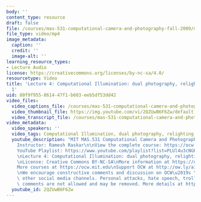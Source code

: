 ```yaml
---
body: ''
content_type: resource
draft: false
file: /courses/mas-531-computational-camera-and-photography-fall-2009/mitmas_531f09_lec04_1_360p_16_9.mp4
file_type: video/mp4
image_metadata:
  caption: ''
  credit: ''
  image-alt: ''
learning_resource_types:
- Lecture Audio
license: https://creativecommons.org/licenses/by-nc-sa/4.0/
resourcetype: Video
title: 'Lecture 4: Computational Illumination: dual photography, relighting - Part
  1'
uid: 80f9f955-8614-47f1-b603-eeb5df53dd42
video_files:
  video_captions_file: /courses/mas-531-computational-camera-and-photography-fall-2009/10PQatP43TnVRP-klnjbddsYUkpMjIa0a_transcript.webvtt
  video_thumbnail_file: https://img.youtube.com/vi/2QZUwB6F6Zw/default.jpg
  video_transcript_file: /courses/mas-531-computational-camera-and-photography-fall-2009/10PQatP43TnVRP-klnjbddsYUkpMjIa0a_transcript.pdf
video_metadata:
  video_speakers: ''
  video_tags: Computational Illumination, dual photography, relighting
  youtube_description: "MIT MAS.531 Computational Camera and Photography, Fall 2009\n\
    Instructor: Ramesh Raskar\n\nView the complete course: https://ocw.mit.edu/courses/mas-531-computational-camera-and-photography-fall-2009/\n\
    YouTube Playlist: https://www.youtube.com/playlist?list=PLUl4u3cNGP61pwA6paIRZ30q1sjLE8b6c\n\
    \nLecture 4: Computational Illumination: dual photography, relighting - Part 1\n\
    \nLicense: Creative Commons BY-NC-SA\nMore information at https://ocw.mit.edu/terms\n\
    More courses at https://ocw.mit.edu\nSupport OCW at http://ow.ly/a1If50zVRlQ\n\
    \nWe encourage constructive comments and discussion on OCW\u2019s YouTube and\
    \ other social media channels. Personal attacks, hate speech, trolling, and inappropriate\
    \ comments are not allowed and may be removed. More details at https://ocw.mit.edu/comments."
  youtube_id: 2QZUwB6F6Zw
---
```

